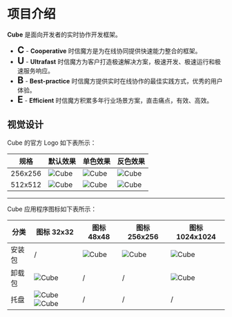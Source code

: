 # 项目介绍

**Cube** 是面向开发者的实时协作开发框架。

* <h2 style="display:inline">C</h2> - <b>Cooperative</b> 时信魔方是为在线协同提供快速能力整合的框架。
* <h2 style="display:inline">U</h2> - <b>Ultrafast</b> 时信魔方为客户打造极速解决方案，极速开发、极速运行和极速服务响应。
* <h2 style="display:inline">B</h2> - <b>Best-practice</b> 时信魔方提供实时在线协作的最佳实践方式，优秀的用户体验。
* <h2 style="display:inline">E</h2> - <b>Efficient</b> 时信魔方积累多年行业场景方案，直击痛点，有效、高效。


## 视觉设计

Cube 的官方 Logo 如下表所示：

| 规格 | 默认效果 | 单色效果 | 反色效果 |
| ---- | ---- | ---- | ---- |
| 256x256 | ![Cube](https://code.workinggo.com/Cube3/cube-manual/raw/master/assets/images/logo/cube_256.png) | ![Cube](https://code.workinggo.com/Cube3/cube-manual/raw/master/assets/images/logo/cube_mono_256.png) | ![Cube](https://code.workinggo.com/Cube3/cube-manual/raw/master/assets/images/logo/cube_inverse_256.png)
| 512x512 | ![Cube](https://code.workinggo.com/Cube3/cube-manual/raw/master/assets/images/logo/cube_512.png) | ![Cube](https://code.workinggo.com/Cube3/cube-manual/raw/master/assets/images/logo/cube_mono_512.png) | ![Cube](https://code.workinggo.com/Cube3/cube-manual/raw/master/assets/images/logo/cube_inverse_512.png)

****

Cube 应用程序图标如下表所示：

| 分类 | 图标 32x32 | 图标 48x48 | 图标 256x256 | 图标 1024x1024 |
| ---- | ---- | ---- | ---- | ---- |
| 安装包 | / | ![Cube](https://code.workinggo.com/Cube3/cube-manual/raw/master/assets/images/icon/cube_install_48.png) | ![Cube](https://code.workinggo.com/Cube3/cube-manual/raw/master/assets/images/icon/cube_install_256.png) | ![Cube](https://code.workinggo.com/Cube3/cube-manual/raw/master/assets/images/icon/cube_install_1024.png) |
| 卸载包 | ![Cube](https://code.workinggo.com/Cube3/cube-manual/raw/master/assets/images/icon/cube_uninstall_32.png) | / | / | ![Cube](https://code.workinggo.com/Cube3/cube-manual/raw/master/assets/images/icon/cube_uninstall_1024.png) |
| 托盘 | ![Cube](https://code.workinggo.com/Cube3/cube-manual/raw/master/assets/images/icon/cube_tray_32.png) ![Cube](https://code.workinggo.com/Cube3/cube-manual/raw/master/assets/images/icon/cube_tray_active_32.png) | / | / | / |
